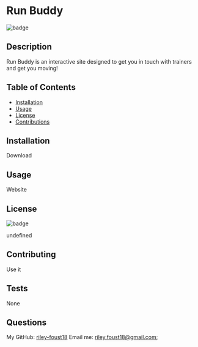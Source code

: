   # Run Buddy

  ![badge](https://img.shields.io/badge/license-Mozilla-blue.svg)

  ## Description

  Run Buddy is an interactive site designed to get you in touch with trainers and get you moving!

  ## Table of Contents

  * [Installation](#installation)
  * [Usage](#usage)
  * [License](#license)
  * [Contributions](#contributions)

  ## Installation

  Download

  ## Usage 

  Website

  ## License

  ![badge](https://img.shields.io/badge/license-Mozilla-blue.svg)

  undefined 
  

  ## Contributing

  Use it
  
  ## Tests
  None

  ## Questions
  My GitHub: [riley-foust18](https://github.com/riley-foust18)
  Email me: riley.foust18@gmail.com;
  